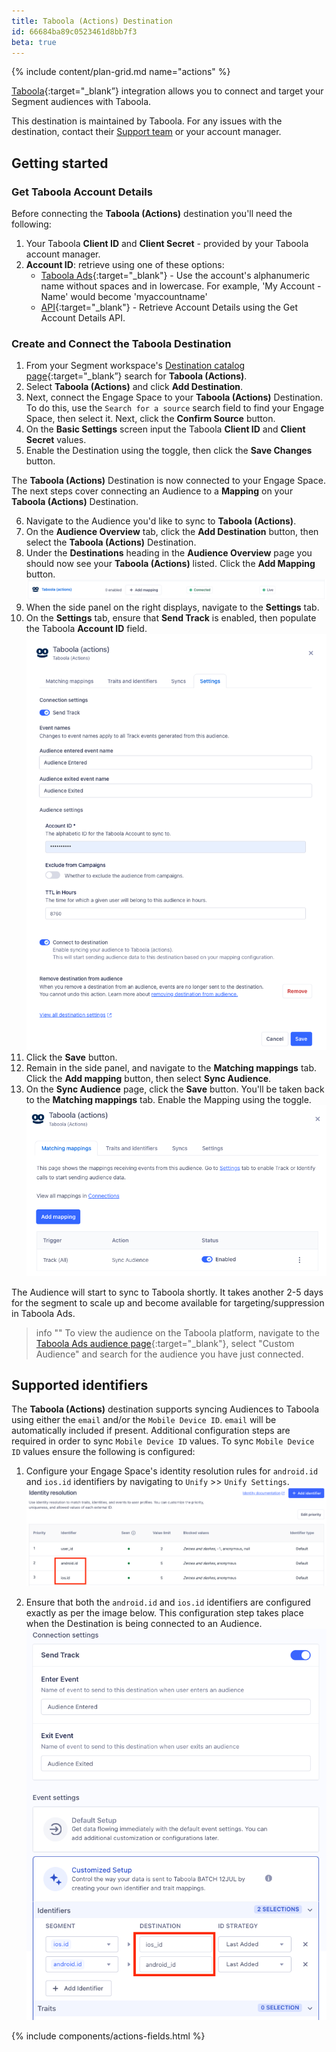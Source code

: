 ```yaml
---
title: Taboola (Actions) Destination
id: 66684ba89c0523461d8bb7f3
beta: true
---
```


{% include content/plan-grid.md name="actions" %}

[Taboola](https://developers.taboola.com/backstage-api/reference/create-a-first-party-audience/?utm_source=segmentio&utm_medium=docs&utm_campaign=partners){:target="_blank”} integration allows you to connect and target your Segment audiences with Taboola.

This destination is maintained by Taboola. For any issues with the destination, contact their [Support team](mailto:support@taboola.com) or your account manager.

## Getting started

### Get Taboola Account Details

Before connecting the **Taboola (Actions)** destination you'll need the following:
1. Your Taboola **Client ID** and **Client Secret** - provided by your Taboola account manager.
2. **Account ID**: retrieve using one of these options:
   * [Taboola Ads](https://ads.taboola.com){:target="_blank"} - Use the account's alphanumeric name without spaces and in lowercase. For example, 'My Account - Name' would become 'myaccountname'
   * [API](https://developers.taboola.com/backstage-api/reference/get-account-details){:target="_blank"} - Retrieve Account Details using the Get Account Details API.

### Create and Connect the Taboola Destination

1. From your Segment workspace's [Destination catalog page](https://app.segment.com/goto-my-workspace/destinations/catalog){:target="_blank”} search for **Taboola (Actions)**.
2. Select **Taboola (Actions)** and click **Add Destination**.
3. Next, connect the Engage Space to your **Taboola (Actions)** Destination. To do this, use the `Search for a source` search field to find your Engage Space, then select it. Next, click the **Confirm Source** button.
4. On the **Basic Settings** screen input the Taboola **Client ID** and **Client Secret** values.
5. Enable the Destination using the toggle, then click the **Save Changes** button. 

The **Taboola (Actions)** Destination is now connected to your Engage Space. The next steps cover connecting an Audience to a **Mapping** on your **Taboola (Actions)** Destination.

6. Navigate to the Audience you'd like to sync to **Taboola (Actions)**. 
7. On the **Audience Overview** tab, click the **Add Destination** button, then select the **Taboola (Actions)** Destination. 
8. Under the **Destinations** heading in the **Audience Overview** page you should now see your **Taboola (Actions)** listed. Click the **Add Mapping** button. 
![Add mapping](images/add_mapping.png)
9. When the side panel on the right displays, navigate to the **Settings** tab. 
9. On the **Settings** tab, ensure that **Send Track** is enabled, then populate the Taboola **Account ID** field.
![Audience settings](images/audience_settings.png)
10. Click the **Save** button. 
11. Remain in the side panel, and navigate to the **Matching mappings** tab. Click the **Add mapping** button, then select **Sync Audience**. 
12. On the **Sync Audience** page, click the **Save** button. You'll be taken back to the **Matching mappings** tab. Enable the Mapping using the toggle.   
![Enabled mapping](images/enabled_mapping.png)

The Audience will start to sync to Taboola shortly.
It takes another 2-5 days for the segment to scale up and become available for targeting/suppression in Taboola Ads.

> info ""
> To view the audience on the Taboola platform, navigate to the [Taboola Ads audience page](https://ads.taboola.com/audiences){:target="_blank"}, select "Custom Audience" and search for the audience you have just connected.

## Supported identifiers

The **Taboola (Actions)** destination supports syncing Audiences to Taboola using either the `email` and/or the `Mobile Device ID`.
`email` will be automatically included if present. Additional configuration steps are required in order to sync `Mobile Device ID` values. To sync `Mobile Device ID` values ensure the following is configured:  

1. Configure your Engage Space's identity resolution rules for `android.id` and `ios.id` identifiers by navigating to `Unify` >> `Unify Settings`.
   ![Enage ID Resolution Settings with android.id and ios.id configured](images/engage_id_resolution_settings.png)
 
2. Ensure that both the `android.id` and `ios.id` identifiers are configured exactly as per the image below. This configuration step takes place when the Destination is being connected to an Audience. 
![Device ID config for android.id and ios.id identifiers](images/device_id_identifier_config.png)

{% include components/actions-fields.html %}
